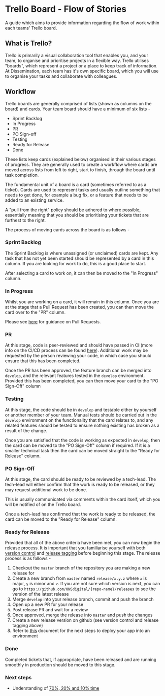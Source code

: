 # Trello Board - Flow of Stories

A guide which aims to provide information regarding the flow of work within each teams' Trello board.

## What is Trello?

Trello is primarily a visual collaboration tool that enables you, and your team, to organise and prioritise projects in a flexible way. Trello utilises "boards", which represent a project or a place to keep track of information. At Dissemination, each team has it's own specific board, which you will use to organise your tasks and collaborate with colleagues.

## Workflow

Trello boards are generally comprised of lists (shown as columns on the board) and cards. Your team board should have a minimum of six lists -

- Sprint Backlog
- In Progress
- PR
- PO Sign-off
- Testing
- Ready for Release
- Done

These lists keep cards (explained below) organised in their various stages of progress. They are generally used to create a workflow where cards are moved across lists from left to right, start to finish, through the board until task completion.

The fundamental unit of a board is a card (sometimes referred to as a ticket). Cards are used to represent tasks and usually outline something that needs to get done, for example a bug fix, or a feature that needs to be added to an existing service.

A "pull from the right" policy should be adhered to where possible, essentially meaning that you should be prioritising your tickets that are furthest to the right.

The process of moving cards across the board is as follows -

### Sprint Backlog

The Sprint Backlog is where unassigned (or unclaimed) cards are kept. Any task that has not yet been started should be represented by a card in this column. If you are looking for work to do, this is a good place to start.

After selecting a card to work on, it can then be moved to the "In Progress" column.

### In Progress

Whilst you are working on a card, it will remain in this column. Once you are at the stage that a Pull Request has been created, you can then move the card over to the "PR" column.

Please see [here](PULL_REQUEST_GUIDANCE.md) for guidance on Pull Requests.

### PR

At this stage, code is peer-reviewed and should have passed in CI (more info on the CI/CD process can be found [here](CICD.md)). Additional work may be requested by the person reviewing your code, in which case you should ensure that this has been completed.

Once the PR has been approved, the feature branch can be merged into `develop`, and the relevant features tested in the `develop` environment. Provided this has been completed, you can then move your card to the "PO Sign-Off" column

### Testing

At this stage, the code should be in `develop` and testable either by yourself or another member of your team.  Manual tests should be carried out in the `develop` environment on the functionality that the card relates to, and any related features should be tested to ensure nothing existing has broken as a result of the change.

Once you are satisfied that the code is working as expected in `develop`, then the card can be moved to the "PO Sign-Off" column if required.  If it is a smaller technical task then the card can be moved straight to the "Ready for Release" column.

### PO Sign-Off

At this stage, the card should be ready to be reviewed by a tech-lead. The tech-lead will either confirm that the work is ready to be released, or they may request additional work to be done.

This is usually communicated via comments within the card itself, which you will be notified of on the Trello board.

Once a tech-lead has confirmed that the work is ready to be released, the card can be moved to the "Ready for Release" column.

### Ready for Release

Provided that all of the above criteria have been met, you can now begin the release process. It is important that you familiarise yourself with both [version control](https://github.com/ONSdigital/dp/blob/main/guides/VERSIONING.md) and [release tagging](https://github.com/ONSdigital/dp/blob/main/guides/TAGS.md) before beginning this stage. The release process is as follows -

1. Checkout the `master` branch of the repository you are making a new release for
2. Create a new branch from `master` named `release/x.y.z` where `x` is major, `y` is minor and `z`. If you are not sure which version is next, you can go to `https://github.com/ONSdigital/{repo-name}/releases` to see the version of the latest release
3. Merge `develop` into your release branch, commit and push the branch
4. Open up a new PR for your release
5. Post release PR and wait for a review
6. Once approved, merge the release into `master` and push the changes
7. Create a new release version on github (see version control and release tagging above)
8. Refer to [this](CICD.md) document for the next steps to deploy your app into an environment

### Done

Completed tickets that, if appropriate, have been released and are running smoothly in production should be moved to this stage.

### Next steps

- Understanding of [70%, 20% and 10% time](./70_20_10_TIME.md)